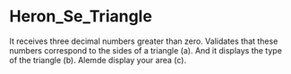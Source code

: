 # Heron_Se_Triangle
It receives three decimal numbers greater than zero. Validates that these numbers correspond to the sides of a triangle (a). And it displays the type of the triangle (b). Alemde display your area (c).
